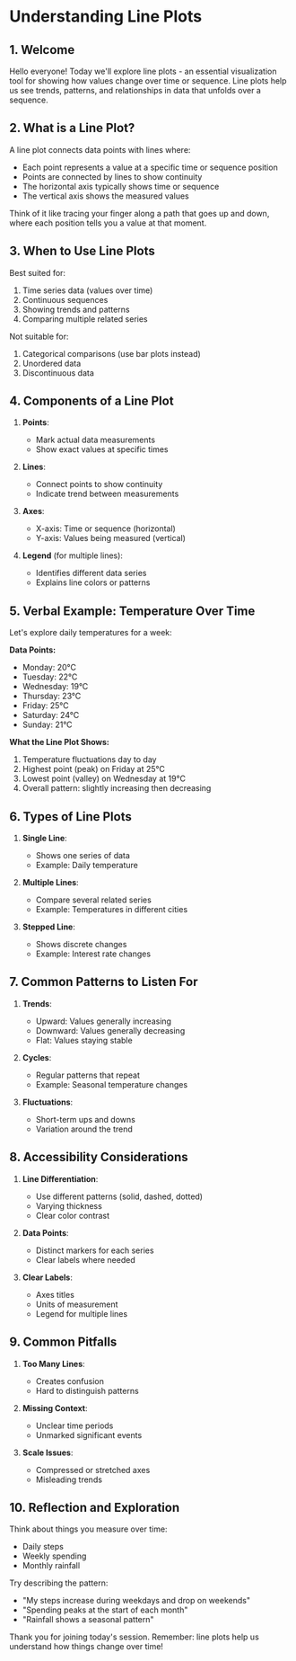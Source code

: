 # Understanding Line Plots

## 1. Welcome
Hello everyone! Today we'll explore line plots - an essential visualization tool for showing how values change over time or sequence. Line plots help us see trends, patterns, and relationships in data that unfolds over a sequence.

## 2. What is a Line Plot?
A line plot connects data points with lines where:
- Each point represents a value at a specific time or sequence position
- Points are connected by lines to show continuity
- The horizontal axis typically shows time or sequence
- The vertical axis shows the measured values

Think of it like tracing your finger along a path that goes up and down, where each position tells you a value at that moment.

## 3. When to Use Line Plots
Best suited for:
1. Time series data (values over time)
2. Continuous sequences
3. Showing trends and patterns
4. Comparing multiple related series

Not suitable for:
1. Categorical comparisons (use bar plots instead)
2. Unordered data
3. Discontinuous data

## 4. Components of a Line Plot

1. **Points**:
   - Mark actual data measurements
   - Show exact values at specific times

2. **Lines**:
   - Connect points to show continuity
   - Indicate trend between measurements

3. **Axes**:
   - X-axis: Time or sequence (horizontal)
   - Y-axis: Values being measured (vertical)

4. **Legend** (for multiple lines):
   - Identifies different data series
   - Explains line colors or patterns

## 5. Verbal Example: Temperature Over Time

Let's explore daily temperatures for a week:

**Data Points:**
- Monday: 20°C
- Tuesday: 22°C
- Wednesday: 19°C
- Thursday: 23°C
- Friday: 25°C
- Saturday: 24°C
- Sunday: 21°C

**What the Line Plot Shows:**
1. Temperature fluctuations day to day
2. Highest point (peak) on Friday at 25°C
3. Lowest point (valley) on Wednesday at 19°C
4. Overall pattern: slightly increasing then decreasing

## 6. Types of Line Plots

1. **Single Line**:
   - Shows one series of data
   - Example: Daily temperature

2. **Multiple Lines**:
   - Compare several related series
   - Example: Temperatures in different cities

3. **Stepped Line**:
   - Shows discrete changes
   - Example: Interest rate changes

## 7. Common Patterns to Listen For

1. **Trends**:
   - Upward: Values generally increasing
   - Downward: Values generally decreasing
   - Flat: Values staying stable

2. **Cycles**:
   - Regular patterns that repeat
   - Example: Seasonal temperature changes

3. **Fluctuations**:
   - Short-term ups and downs
   - Variation around the trend

## 8. Accessibility Considerations

1. **Line Differentiation**:
   - Use different patterns (solid, dashed, dotted)
   - Varying thickness
   - Clear color contrast

2. **Data Points**:
   - Distinct markers for each series
   - Clear labels where needed

3. **Clear Labels**:
   - Axes titles
   - Units of measurement
   - Legend for multiple lines

## 9. Common Pitfalls

1. **Too Many Lines**:
   - Creates confusion
   - Hard to distinguish patterns

2. **Missing Context**:
   - Unclear time periods
   - Unmarked significant events

3. **Scale Issues**:
   - Compressed or stretched axes
   - Misleading trends

## 10. Reflection and Exploration
Think about things you measure over time:
- Daily steps
- Weekly spending
- Monthly rainfall

Try describing the pattern:
- "My steps increase during weekdays and drop on weekends"
- "Spending peaks at the start of each month"
- "Rainfall shows a seasonal pattern"

Thank you for joining today's session. Remember: line plots help us understand how things change over time!
